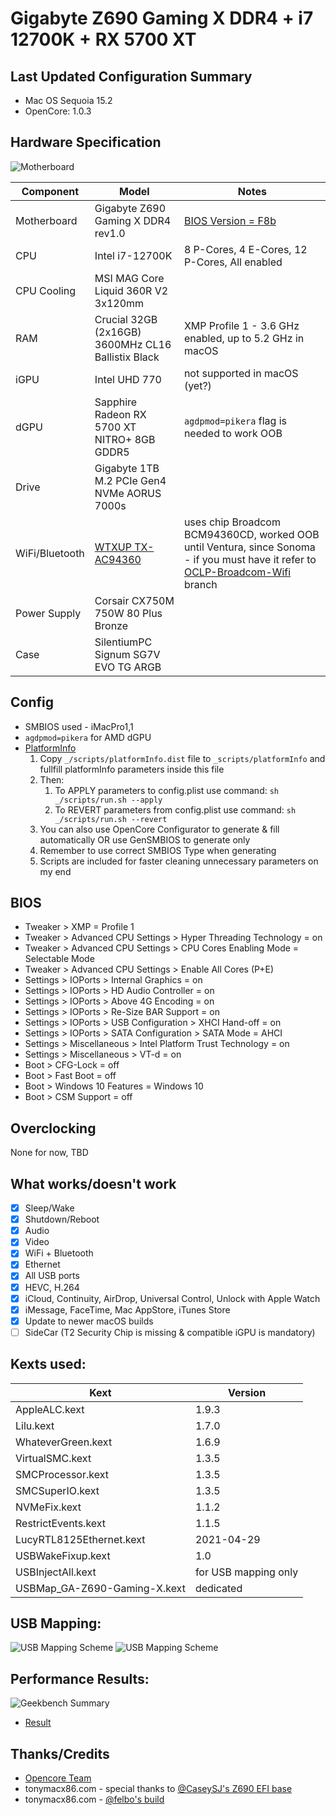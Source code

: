 # Gigabyte Z690 Gaming X DDR4 + i7 12700K + RX 5700 XT

## Last Updated Configuration Summary
- Mac OS Sequoia 15.2
- OpenCore: 1.0.3

## Hardware Specification
![Motherboard](/_/mobo.png)

| Component      | Model                                              | Notes                                                                                                                                                                                                                                                |
|----------------|----------------------------------------------------|------------------------------------------------------------------------------------------------------------------------------------------------------------------------------------------------------------------------------------------------------|
| Motherboard    | Gigabyte Z690 Gaming X DDR4 rev1.0                 | [BIOS Version = F8b](/BIOS/Z690GAMINGXDDR4.F8b)                                                                                                                                                                                                      |
| CPU            | Intel i7-12700K                                    | 8 P-Cores, 4 E-Cores, 12 P-Cores, All enabled                                                                                                                                                                                                        |
| CPU Cooling    | MSI MAG Core Liquid 360R V2 3x120mm                |                                                                                                                                                                                                                                                      |
| RAM            | Crucial 32GB (2x16GB) 3600MHz CL16 Ballistix Black | XMP Profile 1 - 3.6 GHz enabled, up to 5.2 GHz in macOS                                                                                                                                                                                              |
| iGPU           | Intel UHD 770                                      | not supported in macOS (yet?)                                                                                                                                                                                                                        |
| dGPU           | Sapphire Radeon RX 5700 XT NITRO+ 8GB GDDR5        | `agdpmod=pikera` flag is needed to work OOB                                                                                                                                                                                                          |
| Drive          | Gigabyte 1TB M.2 PCIe Gen4 NVMe AORUS 7000s        |                                                                                                                                                                                                                                                      |
| WiFi/Bluetooth | [WTXUP TX-AC94360](/_/wifi+bt.png)                 | uses chip Broadcom BCM94360CD, worked OOB until Ventura, since Sonoma - if you must have it refer to [OCLP-Broadcom-Wifi](https://github.com/bestplay9384/EFI-GIGABYTE-Z690-Gaming-X-DDR4-12700K-RX5700XT-Hackintosh/tree/OCLP-Broadcom-Wifi) branch |
| Power Supply   | Corsair CX750M 750W 80 Plus Bronze                 |                                                                                                                                                                                                                                                      |
| Case           | SilentiumPC Signum SG7V EVO TG ARGB                |                                                                                                                                                                                                                                                      |

## Config
- SMBIOS used - iMacPro1,1
- `agdpmod=pikera` for AMD dGPU
- [PlatformInfo](https://dortania.github.io/OpenCore-Install-Guide/config.plist/comet-lake.html#platforminfo)
    1. Copy `_/scripts/platformInfo.dist` file to `_scripts/platformInfo` and fullfill platformInfo parameters inside this file
    2. Then:
        1. To APPLY parameters to config.plist use command: `sh _/scripts/run.sh --apply`
        2. To REVERT parameters from config.plist use command: `sh _/scripts/run.sh --revert`
    3. You can also use OpenCore Configurator to generate & fill automatically OR use GenSMBIOS to generate only
    4. Remember to use correct SMBIOS Type when generating
    5. Scripts are included for faster cleaning unnecessary parameters on my end

## BIOS
- Tweaker > XMP = Profile 1
- Tweaker > Advanced CPU Settings > Hyper Threading Technology = on
- Tweaker > Advanced CPU Settings > CPU Cores Enabling Mode = Selectable Mode
- Tweaker > Advanced CPU Settings > Enable All Cores (P+E)
- Settings > IOPorts > Internal Graphics = on
- Settings > IOPorts > HD Audio Controller = on
- Settings > IOPorts > Above 4G Encoding = on
- Settings > IOPorts > Re-Size BAR Support = on
- Settings > IOPorts > USB Configuration > XHCI Hand-off = on
- Settings > IOPorts > SATA Configuration > SATA Mode = AHCI
- Settings > Miscellaneous > Intel Platform Trust Technology = on
- Settings > Miscellaneous > VT-d = on
- Boot > CFG-Lock = off
- Boot > Fast Boot = off
- Boot > Windows 10 Features = Windows 10
- Boot > CSM Support = off

## Overclocking
None for now, TBD

## What works/doesn't work
- [x] Sleep/Wake
- [x] Shutdown/Reboot
- [x] Audio
- [x] Video
- [x] WiFi + Bluetooth
- [x] Ethernet
- [x] All USB ports
- [x] HEVC, H.264
- [x] iCloud, Continuity, AirDrop, Universal Control, Unlock with Apple Watch
- [x] iMessage, FaceTime, Mac AppStore, iTunes Store
- [x] Update to newer macOS builds
- [ ] SideCar (T2 Security Chip is missing & compatible iGPU is mandatory)

## Kexts used:
| Kext                         | Version              |
|------------------------------|----------------------|
| AppleALC.kext                | 1.9.3                |
| Lilu.kext                    | 1.7.0                |
| WhateverGreen.kext           | 1.6.9                |
| VirtualSMC.kext              | 1.3.5                |
| SMCProcessor.kext            | 1.3.5                |
| SMCSuperIO.kext              | 1.3.5                |
| NVMeFix.kext                 | 1.1.2                |
| RestrictEvents.kext          | 1.1.5                |
| LucyRTL8125Ethernet.kext     | 2021-04-29           |
| USBWakeFixup.kext            | 1.0                  |
| USBInjectAll.kext            | for USB mapping only |
| USBMap_GA-Z690-Gaming-X.kext | dedicated            |

## USB Mapping:
![USB Mapping Scheme](/_/usb_darkMode.png#gh-dark-mode-only)
![USB Mapping Scheme](/_/usb_lightMode.png#gh-light-mode-only)

## Performance Results:
![Geekbench Summary](/_/geekbench.png)
- [Result](https://browser.geekbench.com/v5/cpu/14144616)
  
## Thanks/Credits
- [Opencore Team](https://dortania.github.io/getting-started/)
- tonymacx86.com - special thanks to [@CaseySJ's Z690 EFI base](https://www.tonymacx86.com/threads/gigabyte-z690-aero-g-i5-12600k-amd-rx-6800-xt.317179/)
- tonymacx86.com - [@felbo's build](https://www.tonymacx86.com/threads/felbos-build-gigabyte-z690-gaming-x-ddr4-i7-12700k-amd-rx-580.319197/)
